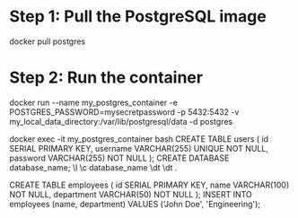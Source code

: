 # Step 1: Pull the PostgreSQL image
docker pull postgres

# Step 2: Run the container
docker run --name my_postgres_container -e POSTGRES_PASSWORD=mysecretpassword -p 5432:5432 -v my_local_data_directory:/var/lib/postgresql/data -d postgres

docker exec -it my_postgres_container bash
CREATE TABLE users (
    id SERIAL PRIMARY KEY,
    username VARCHAR(255) UNIQUE NOT NULL,
    password VARCHAR(255) NOT NULL
);
CREATE DATABASE database_name;
\l
\c database_name
\dt 
\dt *.* 

CREATE TABLE employees (
    id SERIAL PRIMARY KEY,
    name VARCHAR(100) NOT NULL,
    department VARCHAR(50) NOT NULL
);
INSERT INTO employees (name, department)
VALUES ('John Doe', 'Engineering');
